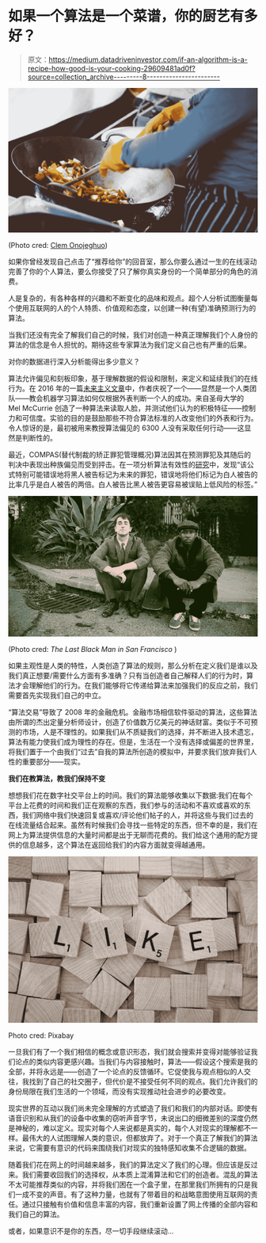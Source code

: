 # 如果一个算法是一个菜谱，你的厨艺有多好？

> 原文：<https://medium.datadriveninvestor.com/if-an-algorithm-is-a-recipe-how-good-is-your-cooking-29609481ad0f?source=collection_archive---------8----------------------->

![](img/a823a11fb26c26d41754acab01543de8.png)

(Photo cred: [Clem Onojeghuo](https://www.pexels.com/@conojeghuo))

如果你曾经发现自己点击了“推荐给你”的回音室，那么你要么通过一生的在线滚动完善了你的个人算法，要么你接受了只了解你真实身份的一个简单部分的角色的消费。

人是复杂的，有各种各样的兴趣和不断变化的品味和观点。超个人分析试图衡量每个使用互联网的人的个人特质、价值观和态度，以创建一种(有望)准确预测行为的算法。

当我们还没有完全了解我们自己的时候，我们对创造一种真正理解我们个人身份的算法的信念是令人担忧的。期待这些专家算法为我们定义自己也有严重的后果。

对你的数据进行深入分析能得出多少意义？

算法允许偏见和刻板印象，基于理解数据的假设和限制，来定义和延续我们的在线行为。在 2016 年的一篇[未来主义文章](https://futurism.com/scientists-have-created-an-ai-that-judges-you-by-your-looks/)中，作者庆祝了一个——显然是一个人类团队——教会机器学习算法如何仅根据外表判断一个人的成功。来自圣母大学的 Mel McCurrie 创造了一种算法来读取人脸，并测试他们认为的积极特征——控制力和可信度。实验的目的是鼓励那些不符合算法标准的人改变他们的外表和行为。令人惊讶的是，最初被用来教授算法偏见的 6300 人没有采取任何行动——这显然是判断性的。

最近，COMPAS(替代制裁的矫正罪犯管理概况)算法因其在预测罪犯及其随后的判决中表现出种族偏见而受到抨击。在一项分析算法有效性的[研究](https://www.propublica.org/article/machine-bias-risk-assessments-in-criminal-sentencing)中，发现“该公式特别可能错误地将黑人被告标记为未来的罪犯，错误地将他们标记为白人被告的比率几乎是白人被告的两倍。白人被告比黑人被告更容易被误贴上低风险的标签。”

![](img/253ed867a87622e4dbe21f85bcbc56e2.png)

(Photo cred: *The Last Black Man in San Francisco* )

如果主观性是人类的特性，人类创造了算法的规则，那么分析在定义我们是谁以及我们真正想要/需要什么方面有多准确？只有当创造者自己解释人们的行为时，算法才会理解他们的行为。在我们能够将它传递给算法来加强我们的反应之前，我们需要首先实现我们自己的中立。

“算法交易”导致了 2008 年的金融危机。金融市场相信软件驱动的算法，这些算法由所谓的杰出定量分析师设计，创造了价值数万亿美元的神话财富。类似于不可预测的市场，人是不理性的。如果我们从不质疑我们的选择，并不断进入技术遗忘，算法有能力使我们成为理性的存在。但是，生活在一个没有选择或偏差的世界里，将我们置于一个由我们“过去”自我的算法所创造的模拟中，并要求我们放弃我们人性的重要部分——现实。

**我们在教算法，教我们保持不变**

想想我们花在数字社交平台上的时间。我们的算法能够收集以下数据:我们在每个平台上花费的时间和我们正在观察的东西，我们参与的活动和不喜欢或喜欢的东西，我们网络中我们快速回复或喜欢/评论他们帖子的人，并将这些与我们过去的在线流量结合起来。虽然有时候我们会寻找一些特定的东西，但不幸的是，我们在网上为算法提供信息的大量时间都是出于无聊而花费的。我们给这个通用的配方提供的信息越多，这个算法在返回给我们的内容方面就变得越通用。

![](img/3096c84ead7bfbf42efe6cceb1ac3438.png)

Photo cred: Pixabay

一旦我们有了一个我们相信的概念或意识形态，我们就会搜索并变得对能够验证我们论点的类似内容更感兴趣。当我们与内容接触时，算法——假设这个搜索是我的全部，并将永远是——创造了一个论点的反馈循环。它促使我与观点相似的人交往，我找到了自己的社交圈子，但代价是不接受任何不同的观点。我们允许我们的身份局限在我们生活的一个领域，而没有实现推动社会进步的必要改变。

现实世界的互动以我们尚未完全理解的方式塑造了我们和我们的内部对话。即使有语音识别和从我们的设备中收集的窃听声音字节，未说出口的细微差别的深度仍然是神秘的，难以定义。现实对每个人来说都是真实的，每个人对现实的理解都不一样。最伟大的人试图理解人类的意识，但都放弃了。对于一个真正了解我们的算法来说，它需要有意识的代码来围绕我们对现实的独特感知收集不合逻辑的数据。

随着我们花在网上的时间越来越多，我们的算法定义了我们的心理。但应该是反过来。我们需要收回我们的选择权，从本质上混淆算法和它们的创造者。混乱的算法不太可能推荐类似的内容，并将我们困在一个盒子里，在那里我们所拥有的只是我们一成不变的声音。有了这种力量，也就有了带着目的和战略意图使用互联网的责任。通过只接触有价值和信息丰富的内容，我们重新设置了网上传播的全部内容和我们自己的算法。

或者，如果意识不是你的东西，尽一切手段继续滚动…